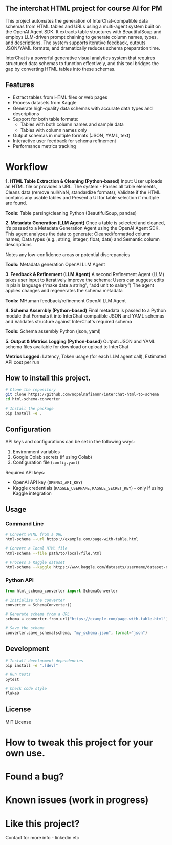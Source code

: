 ## The interchat HTML project for course AI for PM

This project automates the generation of InterChat-compatible data schemas from HTML tables and URLs using a multi-agent system built on the OpenAI Agent SDK.  It extracts table structures with BeautifulSoup and employs LLM-driven prompt chaining to generate column names, types, and descriptions. The system supports iterative feedback, outputs JSON/YAML formats, and dramatically reduces schema preparation time.

InterChat is a powerful generative visual analytics system that requires structured data schemas to function effectively, and this tool bridges the gap by converting HTML tables into these schemas.

## Features

- Extract tables from HTML files or web pages
- Process datasets from Kaggle
- Generate high-quality data schemas with accurate data types and descriptions
- Support for both table formats:
  - Tables with both column names and sample data
  - Tables with column names only
- Output schemas in multiple formats (JSON, YAML, text)
- Interactive user feedback for schema refinement
- Performance metrics tracking

# Workflow

**1. HTML Table Extraction & Cleaning (Python-based)**
Input: User uploads an HTML file or provides a URL.
The system - Parses all table elements, Cleans data (remove null/NaN, standardize formats), Validate if the HTML contains any usable tables and Present a UI for table selection if multiple are found. 

**Tools:** Table parsing/cleaning	Python (BeautifulSoup, pandas)

**2. Metadata Generation (LLM Agent)**
Once a table is selected and cleaned, it’s passed to a Metadata Generation Agent using the OpenAI Agent SDK.
This agent analyzes the data to generate: Cleaned/formatted column names, Data types (e.g., string, integer, float, date) and Semantic column descriptions

Notes any low-confidence areas or potential discrepancies

**Tools:** Metadata generation	OpenAI LLM Agent

**3. Feedback & Refinement (LLM Agent)**
A second Refinement Agent (LLM) takes user input to iteratively improve the schema:
Users can suggest edits in plain language (“make date a string”, “add unit to salary”)
The agent applies changes and regenerates the schema metadata

**Tools:** MHuman feedback/refinement	OpenAI LLM Agent

**4. Schema Assembly (Python-based)**
Final metadata is passed to a Python module that Formats it into InterChat-compatible JSON and YAML schemas and Validates structure against InterChat's required schema

**Tools:** Schema assembly	Python (json, yaml)

**5. Output & Metrics Logging (Python-based)**
Output: JSON and YAML schema files available for download or upload to InterChat

**Metrics Logged:** Latency, Token usage (for each LLM agent call), Estimated API cost per run



## How to install this project. 

```bash
# Clone the repository
git clone https://github.com/nopalnafiannn/interchat-html-to-schema
cd html-schema-converter

# Install the package
pip install -e .
```

## Configuration

API keys and configurations can be set in the following ways:
1. Environment variables
2. Google Colab secrets (if using Colab)
3. Configuration file (`config.yaml`)

Required API keys:
- OpenAI API key (`OPENAI_API_KEY`)
- Kaggle credentials (`KAGGLE_USERNAME`, `KAGGLE_SECRET_KEY`) - only if using Kaggle integration

## Usage

### Command Line

```bash
# Convert HTML from a URL
html-schema --url https://example.com/page-with-table.html

# Convert a local HTML file
html-schema --file path/to/local/file.html

# Process a Kaggle dataset
html-schema --kaggle https://www.kaggle.com/datasets/username/dataset-name
```

### Python API

```python
from html_schema_converter import SchemaConverter

# Initialize the converter
converter = SchemaConverter()

# Generate schema from a URL
schema = converter.from_url("https://example.com/page-with-table.html")

# Save the schema
converter.save_schema(schema, "my_schema.json", format="json")
```

## Development

```bash
# Install development dependencies
pip install -e ".[dev]"

# Run tests
pytest

# Check code style
flake8
```

## License

MIT License


# How to tweak this project for your own use.
# Found a bug?
# Known issues (work in progress)

# Like this project?
Contact for more info - linkedin etc










